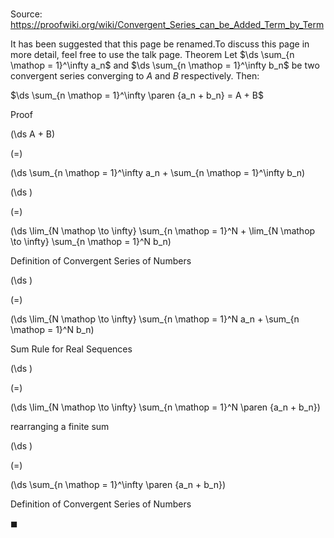# 

Source: https://proofwiki.org/wiki/Convergent_Series_can_be_Added_Term_by_Term


It has been suggested that this page be renamed.To discuss this page in more detail, feel free to use the talk page.
Theorem
Let $\ds \sum_{n \mathop = 1}^\infty a_n$ and $\ds \sum_{n \mathop = 1}^\infty b_n$ be two convergent series converging to $A$ and $B$ respectively.
Then:

$\ds \sum_{n \mathop = 1}^\infty \paren {a_n + b_n} = A + B$


Proof













\(\ds A + B\)

\(=\)







\(\ds \sum_{n \mathop = 1}^\infty a_n + \sum_{n \mathop = 1}^\infty b_n\)




















\(\ds \)

\(=\)







\(\ds \lim_{N \mathop \to \infty} \sum_{n \mathop = 1}^N + \lim_{N \mathop \to \infty} \sum_{n \mathop = 1}^N b_n\)





Definition of Convergent Series of Numbers














\(\ds \)

\(=\)







\(\ds \lim_{N \mathop \to \infty} \sum_{n \mathop = 1}^N a_n + \sum_{n \mathop = 1}^N b_n\)





Sum Rule for Real Sequences














\(\ds \)

\(=\)







\(\ds \lim_{N \mathop \to \infty} \sum_{n \mathop = 1}^N \paren {a_n + b_n}\)





rearranging a finite sum














\(\ds \)

\(=\)







\(\ds \sum_{n \mathop = 1}^\infty \paren {a_n + b_n}\)





Definition of Convergent Series of Numbers



$\blacksquare$





